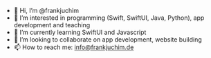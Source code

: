 - 👋 Hi, I’m @frankjuchim
- 👀 I’m interested in programming (Swift, SwiftUI, Java, Python), app development and teaching
- 🌱 I’m currently learning SwiftUI and Javascript
- 💞️ I’m looking to collaborate on app development, website building
- 📫 How to reach me: info@frankjuchim.de

<!---
frankjuchim/frankjuchim is a ✨ special ✨ repository because its `README.md` (this file) appears on your GitHub profile.
You can click the Preview link to take a look at your changes.
--->
